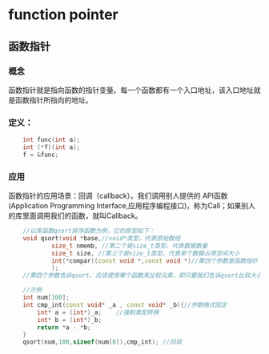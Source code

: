 # function pointer

## 函数指针

### 概念
函数指针就是指向函数的指针变量。每一个函数都有一个入口地址，该入口地址就是函数指针所指向的地址。

### 定义：
```c++
    int func(int a);  
    int (*f)(int a);  
    f = &func;  
```
### 应用
函数指针的应用场景：回调（callback）。我们调用别人提供的 API函数(Application Programming Interface,应用程序编程接口)，称为Call；如果别人的库里面调用我们的函数，就叫Callback。
```c++
    //以库函数qsort排序函数为例，它的原型如下：
    void qsort(void *base,//void*类型，代表原始数组
            size_t nmemb, //第二个是size_t类型，代表数据数量
            size_t size, //第三个是size_t类型，代表单个数据占用空间大小
            int(*compar)(const void *,const void *)//第四个参数是函数指针
            );
    //第四个参数告诉qsort，应该使用哪个函数来比较元素，即只要我们告诉qsort比较大小的规则，它就可以帮我们对任意数据类型的数组进行排序。在库函数qsort调用我们自定义的比较函数，这就是回调的应用。

    //示例
    int num[100];
    int cmp_int(const void* _a , const void* _b){//参数格式固定
        int* a = (int*)_a;    //强制类型转换
        int* b = (int*)_b;
        return *a - *b;　　
    }
    qsort(num,100,sizeof(num[0]),cmp_int); //回调
```

